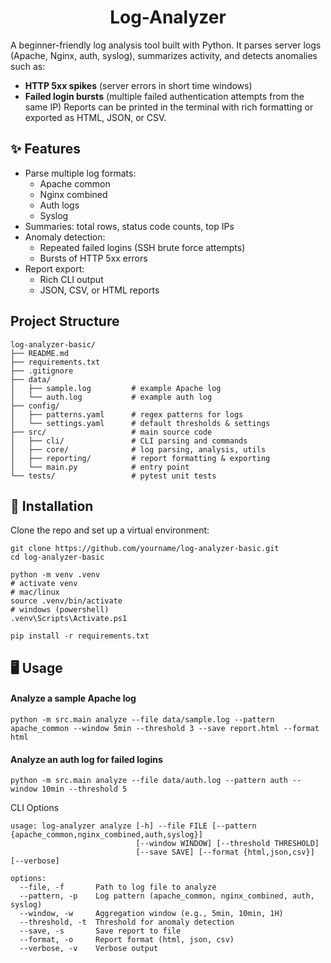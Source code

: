 <h1 align="center">Log-Analyzer</h1>

A beginner-friendly log analysis tool built with Python.
It parses server logs (Apache, Nginx, auth, syslog), summarizes activity, and detects anomalies such as:
 - **HTTP 5xx spikes** (server errors in short time windows)
 - **Failed login bursts** (multiple failed authentication attempts from the same IP)
Reports can be printed in the terminal with rich formatting or exported as HTML, JSON, or CSV.


## ✨ Features

 - Parse multiple log formats:
   - Apache common
   - Nginx combined
   - Auth logs
   - Syslog
 - Summaries: total rows, status code counts, top IPs
 - Anomaly detection:
   - Repeated failed logins (SSH brute force attempts)
   - Bursts of HTTP 5xx errors
 - Report export:
   - Rich CLI output
   - JSON, CSV, or HTML reports


## Project Structure

    log-analyzer-basic/
    ├── README.md
    ├── requirements.txt
    ├── .gitignore
    ├── data/
    │   ├── sample.log         # example Apache log
    │   └── auth.log           # example auth log
    ├── config/
    │   ├── patterns.yaml      # regex patterns for logs
    │   └── settings.yaml      # default thresholds & settings
    ├── src/                   # main source code
    │   ├── cli/               # CLI parsing and commands
    │   ├── core/              # log parsing, analysis, utils
    │   ├── reporting/         # report formatting & exporting
    │   └── main.py            # entry point
    └── tests/                 # pytest unit tests


## 🚀 Installation

Clone the repo and set up a virtual environment:
```
git clone https://github.com/yourname/log-analyzer-basic.git
cd log-analyzer-basic

python -m venv .venv
# activate venv
# mac/linux
source .venv/bin/activate
# windows (powershell)
.venv\Scripts\Activate.ps1

pip install -r requirements.txt
```

## 🖥 Usage
#### Analyze a sample Apache log
```
python -m src.main analyze --file data/sample.log --pattern apache_common --window 5min --threshold 3 --save report.html --format html
```
#### Analyze an auth log for failed logins
```
python -m src.main analyze --file data/auth.log --pattern auth --window 10min --threshold 5
```

CLI Options

    usage: log-analyzer analyze [-h] --file FILE [--pattern {apache_common,nginx_combined,auth,syslog}]
                                [--window WINDOW] [--threshold THRESHOLD]
                                [--save SAVE] [--format {html,json,csv}] [--verbose]
    
    options:
      --file, -f       Path to log file to analyze
      --pattern, -p    Log pattern (apache_common, nginx_combined, auth, syslog)
      --window, -w     Aggregation window (e.g., 5min, 10min, 1H)
      --threshold, -t  Threshold for anomaly detection
      --save, -s       Save report to file
      --format, -o     Report format (html, json, csv)
      --verbose, -v    Verbose output


